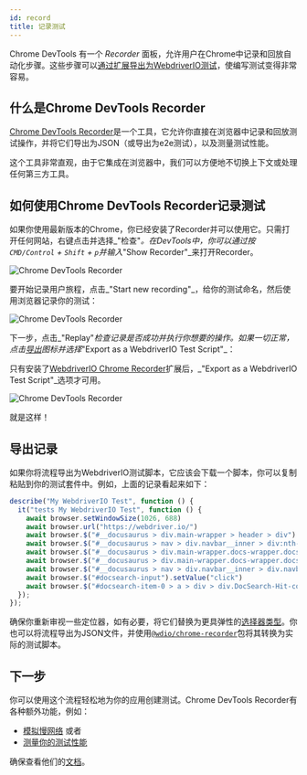 ```yaml
---
id: record
title: 记录测试
---
```


Chrome DevTools 有一个 _Recorder_ 面板，允许用户在Chrome中记录和回放自动化步骤。这些步骤可以[通过扩展导出为WebdriverIO测试](https://chrome.google.com/webstore/detail/webdriverio-chrome-record/pllimkccefnbmghgcikpjkmmcadeddfn?hl=en)，使编写测试变得非常容易。

## 什么是Chrome DevTools Recorder

[Chrome DevTools Recorder](https://developer.chrome.com/docs/devtools/recorder/)是一个工具，它允许你直接在浏览器中记录和回放测试操作，并将它们导出为JSON（或导出为e2e测试），以及测量测试性能。

这个工具非常直观，由于它集成在浏览器中，我们可以方便地不切换上下文或处理任何第三方工具。

## 如何使用Chrome DevTools Recorder记录测试

如果你使用最新版本的Chrome，你已经安装了Recorder并可以使用它。只需打开任何网站，右键点击并选择_"检查"_。在DevTools中，你可以通过按`CMD/Control` + `Shift` + `p`并输入_"Show Recorder"_来打开Recorder。

![Chrome DevTools Recorder](/img/recorder/recorder.png)

要开始记录用户旅程，点击_"Start new recording"_，给你的测试命名，然后使用浏览器记录你的测试：

![Chrome DevTools Recorder](/img/recorder/demo.gif)

下一步，点击_"Replay"_检查记录是否成功并执行你想要的操作。如果一切正常，点击[导出](https://developer.chrome.com/docs/devtools/recorder/reference/#recorder-extension)图标并选择_"Export as a WebdriverIO Test Script"_：

只有安装了[WebdriverIO Chrome Recorder](https://chrome.google.com/webstore/detail/webdriverio-chrome-record/pllimkccefnbmghgcikpjkmmcadeddfn)扩展后，_"Export as a WebdriverIO Test Script"_选项才可用。

![Chrome DevTools Recorder](/img/recorder/export.gif)

就是这样！

## 导出记录

如果你将流程导出为WebdriverIO测试脚本，它应该会下载一个脚本，你可以复制粘贴到你的测试套件中。例如，上面的记录看起来如下：

```ts
describe("My WebdriverIO Test", function () {
  it("tests My WebdriverIO Test", function () {
    await browser.setWindowSize(1026, 688)
    await browser.url("https://webdriver.io/")
    await browser.$("#__docusaurus > div.main-wrapper > header > div").click()
    await browser.$("#__docusaurus > nav > div.navbar__inner > div:nth-child(1) > a:nth-child(3)").click()rec
    await browser.$("#__docusaurus > div.main-wrapper.docs-wrapper.docs-doc-page > div > aside > div > nav > ul > li:nth-child(4) > div > a").click()
    await browser.$("#__docusaurus > div.main-wrapper.docs-wrapper.docs-doc-page > div > aside > div > nav > ul > li:nth-child(4) > ul > li:nth-child(2) > a").click()
    await browser.$("#__docusaurus > nav > div.navbar__inner > div.navbar__items.navbar__items--right > div.searchBox_qEbK > button > span.DocSearch-Button-Container > span").click()
    await browser.$("#docsearch-input").setValue("click")
    await browser.$("#docsearch-item-0 > a > div > div.DocSearch-Hit-content-wrapper > span").click()
  });
});
```

确保你重新审视一些定位器，如有必要，将它们替换为更具弹性的[选择器类型](/docs/selectors)。你也可以将流程导出为JSON文件，并使用[`@wdio/chrome-recorder`](https://github.com/webdriverio/chrome-recorder)包将其转换为实际的测试脚本。

## 下一步

你可以使用这个流程轻松地为你的应用创建测试。Chrome DevTools Recorder有各种额外功能，例如：

- [模拟慢网络](https://developer.chrome.com/docs/devtools/recorder/#simulate-slow-network) 或者
- [测量你的测试性能](https://developer.chrome.com/docs/devtools/recorder/#measure)

确保查看他们的[文档](https://developer.chrome.com/docs/devtools/recorder)。